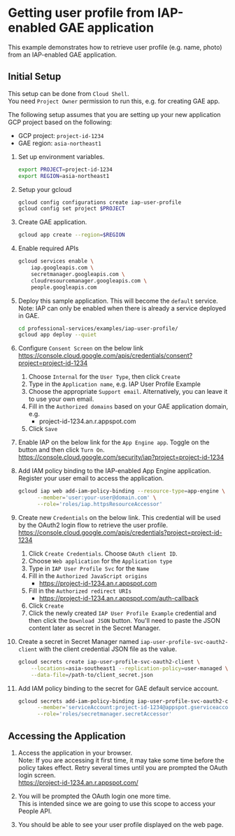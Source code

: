 # Getting user profile from IAP-enabled GAE application
This example demonstrates how to retrieve user profile (e.g. name, photo) from an IAP-enabled GAE application.

## Initial Setup
This setup can be done from `Cloud Shell`.  
You need `Project Owner` permission to run this, e.g. for creating GAE app.

The following setup assumes that you are setting up your new application GCP project based on the 
following:
* GCP project: `project-id-1234`
* GAE region: `asia-northeast1`

1.  Set up environment variables.
    ```bash
    export PROJECT=project-id-1234
    export REGION=asia-northeast1
    ```

1.  Setup your gcloud
    ```bash
    gcloud config configurations create iap-user-profile
    gcloud config set project $PROJECT
    ```

1.  Create GAE application.
    ```bash
    gcloud app create --region=$REGION
    ```

1.  Enable required APIs
    ```bash
    gcloud services enable \
        iap.googleapis.com \
        secretmanager.googleapis.com \
        cloudresourcemanager.googleapis.com \
        people.googleapis.com
    ```

1.  Deploy this sample application. This will become the `default` service.  
    Note: IAP can only be enabled when there is already a service deployed in GAE.
    ```bash
    cd professional-services/examples/iap-user-profile/
    gcloud app deploy --quiet
    ```
    
1.  Configure `Consent Screen` on the below link  
    https://console.cloud.google.com/apis/credentials/consent?project=project-id-1234
    
    1.  Choose `Internal` for the `User Type`, then click `Create`
    1.  Type in the `Application name`, e.g. IAP User Profile Example
    1.  Choose the appropriate `Support email`. Alternatively, you can leave it to use your own email.
    1.  Fill in the `Authorized domains` based on your GAE application domain, e.g.
        * project-id-1234.an.r.appspot.com
    1.  Click `Save`

1.  Enable IAP on the below link for the `App Engine app`. Toggle on the button and then click `Turn On`.  
    https://console.cloud.google.com/security/iap?project=project-id-1234

1.  Add IAM policy binding to the IAP-enabled App Engine application.
    Register your user email to access the application.
    ```bash
    gcloud iap web add-iam-policy-binding --resource-type=app-engine \
          --member='user:your-user@domain.com' \
          --role='roles/iap.httpsResourceAccessor'
    ```
    
1.  Create new `Credentials` on the below link. This credential will be used by the OAuth2 login
    flow to retrieve the user profile.  
    https://console.cloud.google.com/apis/credentials?project=project-id-1234
    
    1.  Click `Create Credentials`. Choose `OAuth client ID`.
    1.  Choose `Web application` for the `Application type`
    1.  Type in `IAP User Profile Svc` for the `Name`
    1.  Fill in the `Authorized JavaScript origins`
        * https://project-id-1234.an.r.appspot.com
    1.  Fill in the `Authorized redirect URIs`
        * https://project-id-1234.an.r.appspot.com/auth-callback
    1.  Click `Create`
    1.  Click the newly created `IAP User Profile Example` credential and then click the `Download JSON` button.
        You'll need to paste the JSON content later as secret in the Secret Manager. 

1.  Create a secret in Secret Manager named `iap-user-profile-svc-oauth2-client` with the client credential JSON file as
    the value. 
    ```bash
    gcloud secrets create iap-user-profile-svc-oauth2-client \
        --locations=asia-southeast1 --replication-policy=user-managed \
        --data-file=/path-to/client_secret.json
    ```
    
1.  Add IAM policy binding to the secret for GAE default service account.
    ```bash
    gcloud secrets add-iam-policy-binding iap-user-profile-svc-oauth2-client \
          --member='serviceAccount:project-id-1234@appspot.gserviceaccount.com' \
          --role='roles/secretmanager.secretAccessor'
    ```

## Accessing the Application

1.  Access the application in your browser.  
    Note: If you are accessing it first time, it may take some time before the policy takes effect.
    Retry several times until you are prompted the OAuth login screen.  
    https://project-id-1234.an.r.appspot.com/
    
1.  You will be prompted the OAuth login one more time.  
    This is intended since we are going to use this scope to access your People API.

1.  You should be able to see your user profile displayed on the web page.
